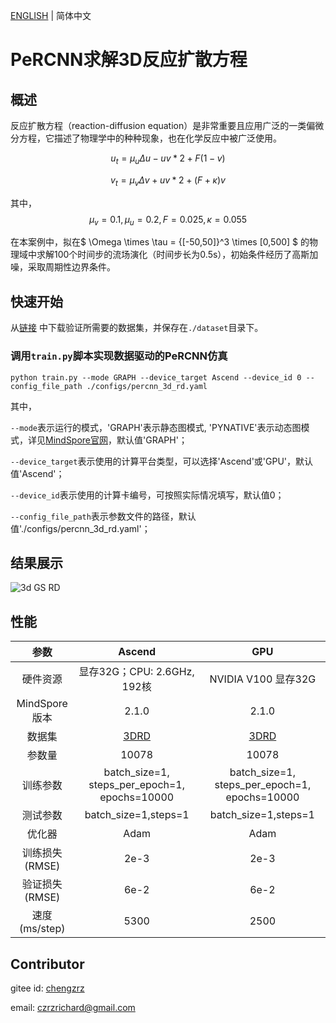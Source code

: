[ENGLISH](README.md) | 简体中文

# PeRCNN求解3D反应扩散方程

## 概述

反应扩散方程（reaction-diffusion equation）是非常重要且应用广泛的一类偏微分方程，它描述了物理学中的种种现象，也在化学反应中被广泛使用。

$$
u_t = \mu_u \Delta u - u{v*2} + F(1-v)
$$

$$
v_t = \mu_v \Delta v + u{v*2} + (F+\kappa)v
$$

其中，
$$
\mu_v = 0.1, \mu_u = 0.2, F = 0.025, \kappa = 0.055
$$

在本案例中，拟在$ \Omega \times \tau = {[-50,50]}^3 \times [0,500] $ 的物理域中求解100个时间步的流场演化（时间步长为0.5s），初始条件经历了高斯加噪，采取周期性边界条件。

## 快速开始

从[链接](https://download.mindspore.cn/mindscience/mindflow/dataset/applications/data_mechanism_fusion/PeRCNN) 中下载验证所需要的数据集，并保存在`./dataset`目录下。

### 调用`train.py`脚本实现数据驱动的PeRCNN仿真

```shell
python train.py --mode GRAPH --device_target Ascend --device_id 0 --config_file_path ./configs/percnn_3d_rd.yaml
```

其中，

`--mode`表示运行的模式，'GRAPH'表示静态图模式, 'PYNATIVE'表示动态图模式，详见[MindSpore官网](https://www.mindspore.cn/docs/zh-CN/r2.0/design/dynamic_graph_and_static_graph.html?highlight=pynative)，默认值'GRAPH'；

`--device_target`表示使用的计算平台类型，可以选择'Ascend'或'GPU'，默认值'Ascend'；

`--device_id`表示使用的计算卡编号，可按照实际情况填写，默认值0；

`--config_file_path`表示参数文件的路径，默认值'./configs/percnn_3d_rd.yaml'；

## 结果展示

![3d GS RD](images/result.png)

## 性能

|        参数         |        Ascend              |    GPU       |
|:----------------------:|:--------------------------:|:---------------:|
|     硬件资源         |     显存32G；CPU: 2.6GHz, 192核      |      NVIDIA V100 显存32G       |
|     MindSpore版本   |        2.1.0             |      2.1.0       |
|     数据集      |      [3DRD](https://download.mindspore.cn/mindscience/mindflow/dataset/applications/data_mechanism_fusion/PeRCNN)             |     [3DRD](https://download.mindspore.cn/mindscience/mindflow/dataset/applications/data_mechanism_fusion/PeRCNN)        |
|     参数量      |          10078         |         10078    |
|     训练参数      |        batch_size=1, steps_per_epoch=1, epochs=10000              |     batch_size=1, steps_per_epoch=1, epochs=10000        |
|     测试参数      |        batch_size=1,steps=1              |     batch_size=1,steps=1        |
|     优化器      |        Adam              |     Adam       |
|        训练损失(RMSE)      |        2e-3              |       2e-3      |
|        验证损失(RMSE)      |        6e-2               |       6e-2    |
|        速度(ms/step)          |     5300       |    2500 |

## Contributor

gitee id: [chengzrz](https://gitee.com/chengzrz)

email: czrzrichard@gmail.com